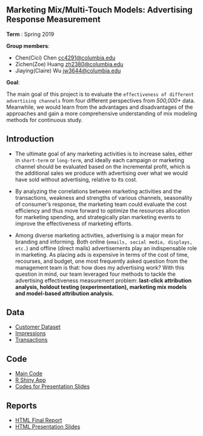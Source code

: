 ## Marketing Mix/Multi-Touch Models: Advertising Response Measurement 

**Term** : Spring 2019

**Group members**:

+ Chen(Cici) Chen cc4291@columbia.edu
+ Zichen(Zoe) Huang zh2380@columbia.edu
+ Jiaying(Claire) Wu jw3644@columbia.edu 

**Goal**: 

The main goal of this project is to evaluate the `effectiveness of different advertising channels` from four different perspectives from *500,000+* data. Meanwhile, we would learn from the advantages and disadvantages of the approaches and gain a more comprehensive understanding of mix modeling methods for continuous study.


## Introduction

* The ultimate goal of any marketing activities is to increase sales, either in `short-term` or `long-term`, and ideally each campaign or marketing channel should be evaluated based on the incremental profit, which is the additional sales we produce with advertising over what we would have sold without advertising, relative to its cost. 

* By analyzing the correlations between marketing activities and the transactions, weakness and strengths of various channels, seasonality of consumer’s response, the marketing team could evaluate the cost efficiency and thus move forward to optimize the resources allocation for marketing spending, and strategically plan marketing events to improve the effectiveness of marketing efforts.

* Among diverse marketing activities, advertising is a major mean for branding and informing. Both online (`emails, social media, displays, etc.`) and offline (direct mails) advertisements play an indispensable role in marketing. As placing ads is expensive in terms of the cost of time, recourses, and budget, one most frequently asked question from the management team is that: how does my advertising work? With this question in mind, our team leveraged four methods to tackle the advertising effectiveness measurement problem: **last-click attribution analysis, holdout testing (experimentation), marketing mix models and model-based attribution analysis.** 

## Data

* [Customer Dataset](data/customer.csv)
* [Impressions](data/impressions.csv)
* [Transactions](transactions.csv)

## Code

* [Main Code](code/2_Final_Report_Team_K-2.rmd)
* [R Shiny App](code/4_Reporting_Engine_Team_K-2.rmd)
* [Codes for Presentation Slides](code/6_Presentation_K_final-1.rmd)

## Reports
* [HTML Final Report](doc/3_Final_Report_Team_K-2.html)
* [HTML Presentation Slides](doc/5_Presentation_K_final-1.html)


